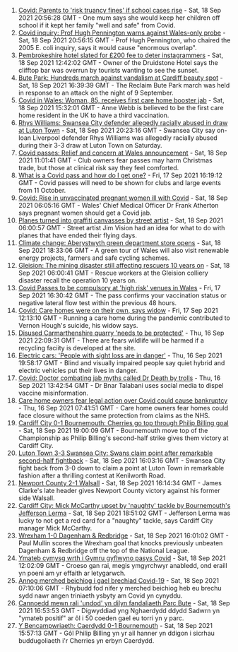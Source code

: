 1. [Covid: Parents to 'risk truancy fines' if school cases rise](https://www.bbc.co.uk/news/uk-wales-58513956?at_medium=RSS&at_campaign=KARANGA) - Sat, 18 Sep 2021 20:56:28 GMT - One mum says she would keep her children off school if it kept her family "well and safe" from Covid.
2. [Covid inquiry: Prof Hugh Pennington warns against Wales-only probe](https://www.bbc.co.uk/news/uk-wales-58611761?at_medium=RSS&at_campaign=KARANGA) - Sat, 18 Sep 2021 20:56:15 GMT - Prof Hugh Pennington, who chaired the 2005 E. coli inquiry, says it would cause "enormous overlap".
3. [Pembrokeshire hotel slated for £200 fee to deter instagrammers](https://www.bbc.co.uk/news/58607498?at_medium=RSS&at_campaign=KARANGA) - Sat, 18 Sep 2021 12:42:02 GMT - Owner of the Druidstone Hotel says the clifftop bar was overrun by tourists wanting to see the sunset.
4. [Bute Park: Hundreds march against vandalism at Cardiff beauty spot](https://www.bbc.co.uk/news/uk-wales-58610599?at_medium=RSS&at_campaign=KARANGA) - Sat, 18 Sep 2021 16:39:39 GMT - The Reclaim Bute Park march was held in response to an attack on the night of 9 September.
5. [Covid in Wales: Woman, 85, receives first care home booster jab](https://www.bbc.co.uk/news/uk-wales-58602023?at_medium=RSS&at_campaign=KARANGA) - Sat, 18 Sep 2021 15:32:01 GMT - Anne Webb is believed to be the first care home resident in the UK to have a third vaccination.
6. [Rhys Williams: Swansea City defender allegedly racially abused in draw at Luton Town](https://www.bbc.co.uk/sport/football/58611177?at_medium=RSS&at_campaign=KARANGA) - Sat, 18 Sep 2021 20:23:16 GMT - Swansea City say on-loan Liverpool defender Rhys Williams was allegedly racially abused during their 3-3 draw at Luton Town on Saturday.
7. [Covid passes: Relief and concern at Wales announcement](https://www.bbc.co.uk/news/uk-wales-58607964?at_medium=RSS&at_campaign=KARANGA) - Sat, 18 Sep 2021 11:01:41 GMT - Club owners fear passes may harm Christmas trade, but those at clinical risk say they feel comforted.
8. [What is a Covid pass and how do I get one?](https://www.bbc.co.uk/news/uk-wales-politics-58600373?at_medium=RSS&at_campaign=KARANGA) - Fri, 17 Sep 2021 16:19:12 GMT - Covid passes will need to be shown for clubs and large events from 11 October.
9. [Covid: Rise in unvaccinated pregnant women ill with Covid](https://www.bbc.co.uk/news/uk-wales-58603539?at_medium=RSS&at_campaign=KARANGA) - Sat, 18 Sep 2021 06:05:16 GMT - Wales' Chief Medical Officer Dr Frank Atherton says pregnant women should get a Covid jab.
10. [Planes turned into graffiti canvasses by street artist](https://www.bbc.co.uk/news/uk-wales-58573703?at_medium=RSS&at_campaign=KARANGA) - Sat, 18 Sep 2021 06:00:57 GMT - Street artist Jim Vision had an idea for what to do with planes that have ended their flying days.
11. [Climate change: Aberystwyth green department store opens](https://www.bbc.co.uk/news/uk-wales-58571595?at_medium=RSS&at_campaign=KARANGA) - Sat, 18 Sep 2021 18:33:06 GMT - A green tour of Wales will also visit renewable energy projects, farmers and safe cycling schemes.
12. [Gleision: The mining disaster still affecting rescuers 10 years on](https://www.bbc.co.uk/news/uk-wales-58585552?at_medium=RSS&at_campaign=KARANGA) - Sat, 18 Sep 2021 06:00:41 GMT - Rescue workers at the Gleision colliery disaster recall the operation 10 years on.
13. [Covid Passes to be compulsory at 'high risk' venues in Wales](https://www.bbc.co.uk/news/uk-wales-58595008?at_medium=RSS&at_campaign=KARANGA) - Fri, 17 Sep 2021 16:30:42 GMT - The pass confirms your vaccination status or negative lateral flow test within the previous 48 hours.
14. [Covid: Care homes were on their own, says widow](https://www.bbc.co.uk/news/uk-wales-58596307?at_medium=RSS&at_campaign=KARANGA) - Fri, 17 Sep 2021 12:13:10 GMT - Running a care home during the pandemic contributed to Vernon Hough's suicide, his widow says.
15. [Disused Carmarthenshire quarry 'needs to be protected'](https://www.bbc.co.uk/news/uk-wales-58586625?at_medium=RSS&at_campaign=KARANGA) - Thu, 16 Sep 2021 22:09:31 GMT - There are fears wildlife will be harmed if a recycling faciity is developed at the site.
16. [Electric cars: 'People with sight loss are in danger'](https://www.bbc.co.uk/news/uk-wales-58588704?at_medium=RSS&at_campaign=KARANGA) - Thu, 16 Sep 2021 19:58:17 GMT - Blind and visually impaired people say quiet hybrid and electric vehicles put their lives in danger.
17. [Covid: Doctor combating jab myths called Dr Death by trolls](https://www.bbc.co.uk/news/uk-wales-58585318?at_medium=RSS&at_campaign=KARANGA) - Thu, 16 Sep 2021 13:42:54 GMT - Dr Bnar Talabani uses social media to dispel vaccine misinformation.
18. [Care home owners fear legal action over Covid could cause bankruptcy](https://www.bbc.co.uk/news/uk-wales-58579307?at_medium=RSS&at_campaign=KARANGA) - Thu, 16 Sep 2021 07:41:51 GMT - Care home owners fear homes could face closure without the same protection from claims as the NHS.
19. [Cardiff City 0-1 Bournemouth: Cherries go top through Philip Billing goal](https://www.bbc.co.uk/sport/football/58525105?at_medium=RSS&at_campaign=KARANGA) - Sat, 18 Sep 2021 19:00:09 GMT - Bournemouth move top of the Championship as Philip Billing's second-half strike gives them victory at Cardiff City.
20. [Luton Town 3-3 Swansea City: Swans claim point after remarkable second-half fightback](https://www.bbc.co.uk/sport/football/58525101?at_medium=RSS&at_campaign=KARANGA) - Sat, 18 Sep 2021 16:03:16 GMT - Swansea City fight back from 3-0 down to claim a point at Luton Town in remarkable fashion after a thrilling contest at Kenilworth Road.
21. [Newport County 2-1 Walsall](https://www.bbc.co.uk/sport/football/58525272?at_medium=RSS&at_campaign=KARANGA) - Sat, 18 Sep 2021 16:14:34 GMT - James Clarke's late header gives Newport County victory against his former side Walsall.
22. [Cardiff City: Mick McCarthy upset by 'naughty' tackle by Bournemouth's Jefferson Lerma](https://www.bbc.co.uk/sport/football/58610277?at_medium=RSS&at_campaign=KARANGA) - Sat, 18 Sep 2021 18:51:02 GMT - Jefferson Lerma was lucky to not get a red card for a "naughty" tackle, says Cardiff City manager Mick McCarthy.
23. [Wrexham 1-0 Dagenham & Redbridge](https://www.bbc.co.uk/sport/football/58525624?at_medium=RSS&at_campaign=KARANGA) - Sat, 18 Sep 2021 16:01:02 GMT - Paul Mullin scores the Wrexham goal that knocks previously unbeaten Dagenham & Redbridge off the top of the National League.
24. [Ymateb cymysg wrth i Gymru gyflwyno pasys Covid](https://www.bbc.co.uk/newyddion/58608350?at_medium=RSS&at_campaign=KARANGA) - Sat, 18 Sep 2021 12:02:09 GMT - Croeso gan rai, megis ymgyrchwyr anabledd, ond eraill yn poeni am yr effaith ar letygarwch.
25. [Annog merched beichiog i gael brechiad Covid-19](https://www.bbc.co.uk/newyddion/58601773?at_medium=RSS&at_campaign=KARANGA) - Sat, 18 Sep 2021 07:10:06 GMT - Rhybudd fod nifer y merched beichiog heb eu brechu sydd nawr angen triniaeth ysbyty am Covid yn cynyddu.
26. [Cannoedd mewn rali 'undod' yn dilyn fandaliaeth Parc Bute](https://www.bbc.co.uk/newyddion/58600423?at_medium=RSS&at_campaign=KARANGA) - Sat, 18 Sep 2021 16:53:53 GMT - Digwyddiad yng Nghaerdydd ddydd Sadwrn yn "ymateb positif" ar ôl i 50 coeden gael eu torri yn y parc.
27. [Y Bencampwriaeth: Caerdydd 0-1 Bournemouth](https://www.bbc.co.uk/newyddion/58610760?at_medium=RSS&at_campaign=KARANGA) - Sat, 18 Sep 2021 15:57:13 GMT - Gôl Philip Billing yn yr ail hanner yn ddigon i sicrhau buddugoliaeth i'r Cherries yn erbyn Caerdydd.
